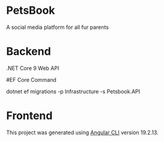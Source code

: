 # PetsBook
A social media platform for all fur parents


# Backend

.NET Core 9 Web API

#EF Core Command

dotnet ef migrations <MigrationName> -p Infrastructure -s Petsbook.API

# Frontend

This project was generated using [Angular CLI](https://github.com/angular/angular-cli) version 19.2.13.
